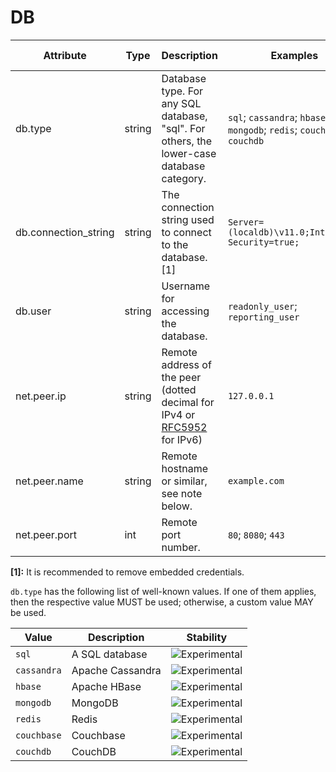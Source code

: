 # DB

<!-- Note: Compared to build-tools, we've removed any-of constraint texts. -->

<!-- semconv db(tag=connection-level) -->
| Attribute  | Type | Description  | Examples  | [Requirement Level](https://opentelemetry.io/docs/specs/semconv/general/attribute-requirement-level/) | Stability |
|---|---|---|---|---|---|
| db.type | string | Database type. For any SQL database, "sql". For others, the lower-case database category. | `sql`; `cassandra`; `hbase`; `mongodb`; `redis`; `couchbase`; `couchdb` | `Required` | ![Experimental](https://img.shields.io/badge/-experimental-blue) |
| db.connection_string | string | The connection string used to connect to the database. [1] | `Server=(localdb)\v11.0;Integrated Security=true;` | `Recommended` | ![Experimental](https://img.shields.io/badge/-experimental-blue) |
| db.user | string | Username for accessing the database. | `readonly_user`; `reporting_user` | `Recommended` | ![Experimental](https://img.shields.io/badge/-experimental-blue) |
| net.peer.ip | string | Remote address of the peer (dotted decimal for IPv4 or [RFC5952](https://tools.ietf.org/html/rfc5952) for IPv6) | `127.0.0.1` | `Recommended` | ![Experimental](https://img.shields.io/badge/-experimental-blue) |
| net.peer.name | string | Remote hostname or similar, see note below. | `example.com` | `Recommended` | ![Experimental](https://img.shields.io/badge/-experimental-blue) |
| net.peer.port | int | Remote port number. | `80`; `8080`; `443` | `Recommended` | ![Experimental](https://img.shields.io/badge/-experimental-blue) |

**[1]:** It is recommended to remove embedded credentials.

`db.type` has the following list of well-known values. If one of them applies, then the respective value MUST be used; otherwise, a custom value MAY be used.

| Value  | Description | Stability |
|---|---|---|
| `sql` | A SQL database | ![Experimental](https://img.shields.io/badge/-experimental-blue) |
| `cassandra` | Apache Cassandra | ![Experimental](https://img.shields.io/badge/-experimental-blue) |
| `hbase` | Apache HBase | ![Experimental](https://img.shields.io/badge/-experimental-blue) |
| `mongodb` | MongoDB | ![Experimental](https://img.shields.io/badge/-experimental-blue) |
| `redis` | Redis | ![Experimental](https://img.shields.io/badge/-experimental-blue) |
| `couchbase` | Couchbase | ![Experimental](https://img.shields.io/badge/-experimental-blue) |
| `couchdb` | CouchDB | ![Experimental](https://img.shields.io/badge/-experimental-blue) |
<!-- endsemconv -->
